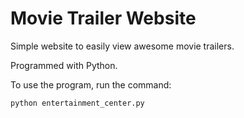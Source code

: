 # Movie Trailer Website
Simple website to easily view awesome movie trailers.

Programmed with Python.

To use the program, run the command: 

```
python entertainment_center.py
```
